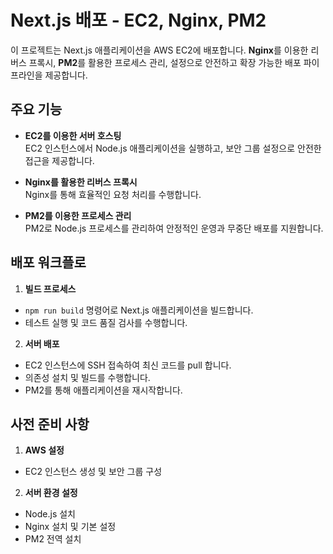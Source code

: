 # Next.js 배포 - EC2, Nginx, PM2

이 프로젝트는 Next.js 애플리케이션을 AWS EC2에 배포합니다. **Nginx**를 이용한 리버스 프록시, **PM2**를 활용한 프로세스 관리, 설정으로 안전하고 확장 가능한 배포 파이프라인을 제공합니다.

## 주요 기능

- **EC2를 이용한 서버 호스팅**  
 EC2 인스턴스에서 Node.js 애플리케이션을 실행하고, 보안 그룹 설정으로 안전한 접근을 제공합니다.

- **Nginx를 활용한 리버스 프록시**  
 Nginx를 통해 효율적인 요청 처리를 수행합니다.

- **PM2를 이용한 프로세스 관리**  
 PM2로 Node.js 프로세스를 관리하여 안정적인 운영과 무중단 배포를 지원합니다.

## 배포 워크플로

1. **빌드 프로세스**
  - `npm run build` 명령어로 Next.js 애플리케이션을 빌드합니다.
  - 테스트 실행 및 코드 품질 검사를 수행합니다.

2. **서버 배포**
  - EC2 인스턴스에 SSH 접속하여 최신 코드를 pull 합니다.
  - 의존성 설치 및 빌드를 수행합니다.
  - PM2를 통해 애플리케이션을 재시작합니다.

## 사전 준비 사항

1. **AWS 설정**
  - EC2 인스턴스 생성 및 보안 그룹 구성

2. **서버 환경 설정**
  - Node.js 설치
  - Nginx 설치 및 기본 설정
  - PM2 전역 설치
